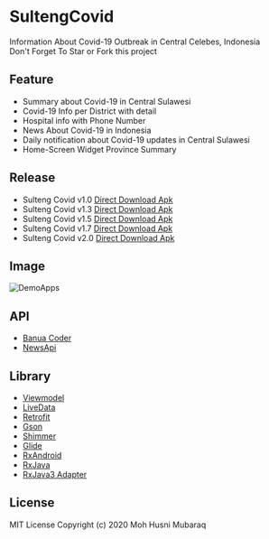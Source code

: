 # SultengCovid  
Information About Covid-19 Outbreak in Central Celebes, Indonesia  
Don't Forget To Star or Fork this project  

## Feature  
- Summary about Covid-19 in Central Sulawesi  
- Covid-19 Info per District with detail  
- Hospital info with Phone Number  
- News About Covid-19 in Indonesia  
- Daily notification about Covid-19 updates in Central Sulawesi  
- Home-Screen Widget Province Summary  

## Release  
- Sulteng Covid v1.0 [Direct Download Apk](https://github.com/whoishusni/SultengCovid/releases/download/v.1.0/SultengCovidv1.0.apk)  
- Sulteng Covid v1.3 [Direct Download Apk](https://github.com/whoishusni/SultengCovid/releases/download/v.1.3/SultengCovid_v1.3.apk)  
- Sulteng Covid v1.5 [Direct Download Apk](https://github.com/whoishusni/SultengCovid/releases/download/v.1.5/SultengCovid_v1.5.apk) 
- Sulteng Covid v1.7 [Direct Download Apk](https://github.com/whoishusni/SultengCovid/releases/download/v.1.7/SultengCovid_v1.7.apk)  
- Sulteng Covid v2.0 [Direct Download Apk](https://github.com/whoishusni/SultengCovid/releases/download/v.2.0/SultengCovid_v2.0.apk)


## Image  
![DemoApps](https://user-images.githubusercontent.com/28988446/79990370-8e6a5f80-84e3-11ea-8d3a-8bb2f3631625.jpg)  

## API  
- [Banua Coder](https://github.com/RyanAidilPratama/PICO_SULTENG_API)  
- [NewsApi](https://newsapi.org)  

## Library  
- [Viewmodel](https://developer.android.com/jetpack/androidx/releases/lifecycle)  
- [LiveData](https://developer.android.com/jetpack/androidx/releases/lifecycle)  
- [Retrofit](https://github.com/square/retrofit)  
- [Gson](https://github.com/google/gson)  
- [Shimmer](https://github.com/facebook/shimmer-android)  
- [Glide](https://github.com/bumptech/glide)  
- [RxAndroid](https://github.com/ReactiveX/RxAndroid)  
- [RxJava](https://github.com/ReactiveX/RxJava)  
- [RxJava3 Adapter](https://github.com/akarnokd/RxJavaRetrofitAdapter)  

## License  
MIT License
Copyright (c) 2020 Moh Husni Mubaraq
